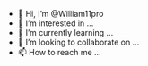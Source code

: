 - 👋 Hi, I’m @William11pro
- 👀 I’m interested in ...
- 🌱 I’m currently learning ...
- 💞️ I’m looking to collaborate on ...
- 📫 How to reach me ...

<!---
William11pro/William11pro is a ✨ special ✨ repository because its `README.md` (this file) appears on your GitHub profile.
You can click the Preview link to take a look at your changes.
--->
